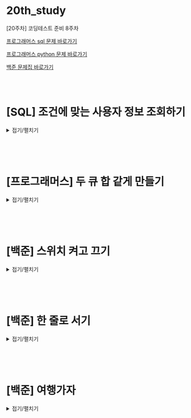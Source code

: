 # 20th_study
[20주차] 코딩테스트 준비 8주차
<br/>

[프로그래머스 sql 문제 바로가기](https://school.programmers.co.kr/learn/courses/30/lessons/164670)

[프로그래머스 python 문제 바로가기](https://school.programmers.co.kr/learn/courses/30/lessons/118667)

[백준 문제집 바로가기](https://www.acmicpc.net/workbook/view/16092)

<br/><br/>

# [SQL] 조건에 맞는 사용자 정보 조회하기

<details>
<summary>접기/펼치기</summary>
<div markdown="1">

## [동우](./조건에%20맞는%20사용자%20정보%20조회하기/동우.sql)
```sql
```
## [민웅](./조건에%20맞는%20사용자%20정보%20조회하기/민웅.sql)
```sql
```
## [서희](./조건에%20맞는%20사용자%20정보%20조회하기/서희.sql)
```sql
SELECT USER_ID, NICKNAME, CONCAT(CITY,' ',STREET_ADDRESS1,' ',STREET_ADDRESS2) AS '전체주소',
    CONCAT(SUBSTR(TLNO,1,3),'-',SUBSTR(TLNO,4,4),'-',SUBSTR(TLNO,8,4)) AS '전화번호'
FROM USED_GOODS_USER
WHERE USER_ID IN (
    SELECT WRITER_ID
    FROM USED_GOODS_BOARD
    GROUP BY WRITER_ID
    HAVING count(*) >= 3
)

ORDER BY USER_ID DESC
```
## [성구](./조건에%20맞는%20사용자%20정보%20조회하기/성구.sql)
```sql
SELECT USER_ID, NICKNAME, CONCAT(CITY," ", STREET_ADDRESS1," ", STREET_ADDRESS2) AS "전체주소", 
CONCAT(LEFT(TLNO,3), "-",SUBSTRING(TLNO,4,4), "-", RIGHT(TLNO, 4)) "전화번호"
FROM USED_GOODS_USER AS U
LEFT JOIN (SELECT WRITER_ID, COUNT(BOARD_ID) AS NUMBER
            FROM USED_GOODS_BOARD 
            GROUP BY WRITER_ID
          ) AS C
ON U.USER_ID = C.WRITER_ID
WHERE C.NUMBER >=3
ORDER BY USER_ID DESC;
```
## [혜진](./조건에%20맞는%20사용자%20정보%20조회하기/혜진.sql)
```sql
```

</div>
</details>

<br/><br/><br/>

# [프로그래머스] 두 큐 합 같게 만들기

<details>
<summary>접기/펼치기</summary>
<div markdown="1">

## [동우](./두%20큐%20합%20같게%20만들기/동우.py)
```py
```
## [민웅](./두%20큐%20합%20같게%20만들기/민웅.py)
```py
# 테케 2개 틀린상태
from collections import deque


def solution(queue1, queue2):
    answer = -2
    check = 0
    q1 = deque(queue1)
    q2 = deque(queue2)

    s1 = sum(q1)
    s2 = sum(q2)
    max_sum = s1 + s2
    target_num = max_sum//2

    if max_sum%2 != 0:
        return -1

    if max(q1) > target_num or max(q2) > target_num:
        return -1

    at_least = False

    while True:
        if s1 == target_num and at_least:
            break

        if check >= 2*(len(q2)+len(q1)):
            return -1

        if s1 > target_num:
            temp = q1.popleft()
            q2.append(temp)
            check += 1
            s1 -= temp
            s2 += temp

        else:
            temp = q2.popleft()
            q1.append(temp)
            check += 1
            s1 += temp
            s2 -= temp
        at_least = True

    answer = check

    return answer
```
## [서희](./두%20큐%20합%20같게%20만들기/서희.py)
```py
from collections import deque


def solution(queue1, queue2):
    answer = 0
    q1 = deque(queue1)
    q2 = deque(queue2)
    max_cnt = (len(queue1)) * 3
    s1 = sum(queue1)
    s2 = sum(queue2)
    S = s1 + s2

    if S % 2 != 0:
        return -1

    while True:
        if s1 > s2:
            target = q1.popleft()
            q2.append(target)
            s1 -= target
            s2 += target
            answer += 1
        elif s1 < s2:
            target = q2.popleft()
            q1.append(target)
            s1 += target
            s2 -= target
            answer += 1
        else:
            break
        if answer == max_cnt:
            answer = -1
            break
    return answer
```
## [성구](./두%20큐%20합%20같게%20만들기/성구.py)
```py
```
## [혜진](./두%20큐%20합%20같게%20만들기/혜진.py)
```py
```

</div>
</details>

<br/><br/><br/>

# [백준] 스위치 켜고 끄기

<details>
<summary>접기/펼치기</summary>
<div markdown="1">

## [동우](./스위치%20켜고%20끄기/동우.py)
```py
import sys
input = sys.stdin.readline

N = int(input())
switch = [0] + list(map(int, input().strip().split()))
students = int(input())

for _ in range(students):
    s, num = map(int, input().strip().split())

    if s == 1:
        for i in range(1, N + 1):
            if not i % num:
                if switch[i]:
                    switch[i] = 0
                else:
                    switch[i] = 1
    else:
        if switch[num]:
            switch[num] = 0
        elif switch[num] == 0:
            switch[num] = 1

        j = 1
        while True:

            if num - j < 1:
                break
            elif num + j > N:
                break

            elif switch[num - j] == switch[num + j]:
                if switch[num - j]:
                    switch[num - j], switch[num + j] = 0, 0
                    j += 1
                else:
                    switch[num - j], switch[num + j] = 1, 1
                    j += 1
            else:
                break

for i in range(1, N + 1):
    print(switch[i], end=' ')
    if i % 20 == 0:
        print()
```
## [민웅](./스위치%20켜고%20끄기/민웅.py)
```py
# 1244_스위치켜고끄기_OnOff
import sys
input = sys.stdin.readline

N = int(input())

switchs = list(map(int, input().split()))

n = int(input())

for _ in range(n):
    gender, number = map(int, input().split())

    if gender == 1:
        n = number
        while number-1 < N:
            if switchs[number-1]:
                switchs[number-1] = 0
            else:
                switchs[number-1] = 1
            number += n
    else:
        i, j = number-2, number
        if switchs[number-1]:
            switchs[number-1] = 0
        else:
            switchs[number-1] = 1

        while i >= 0 and j < N:
            if switchs[i] == switchs[j]:
                if switchs[i]:
                    switchs[i] = 0
                    switchs[j] = 0
                else:
                    switchs[i] = 1
                    switchs[j] = 1
            else:
                break
            i -= 1
            j += 1

for i in range(1, N+1):
    if i % 20:
        print(switchs[i-1], end=' ')
    else:
        print(switchs[i-1])

```
## [서희](./스위치%20켜고%20끄기/서희.py)
```py
N = int(input())
switch = list(map(int, input().split()))
S = int(input())
students = []
for _ in range(S):
    students.append(list(map(int, input().split())))



for student in students:
    if student[0] == 1:
        rule1 = N//int(student[1]) + 1
        for i in range(1, rule1):
            if switch[int(student[1])*i -1] == 1:
                switch[int(student[1])*i -1] = 0
            else:
                switch[int(student[1])*i-1] = 1
    else:
        for i in range(N):
            if int(student[1])-i >= 1 and int(student[1])+i <= N:
                if switch[int(student[1])-i-1] == switch[int(student[1])+i-1]:
                    if switch[int(student[1])-i-1] == 1:
                        switch[int(student[1])-i-1] = 0
                        switch[int(student[1])+i-1] = 0
                    else:
                        switch[int(student[1])-i-1] = 1
                        switch[int(student[1])+i-1] = 1
                else:
                    break

D = N//20 + 1
for d in range(D):
    s = switch[0+20*d:20+20*d]
    print(*s)

```
## [성구](./스위치%20켜고%20끄기/성구.py)
```py
# 1244 스위치 켜고 끄기
'''
1 <= switch, 학생수 <= 100 정수
1: on, 0: off
남: 1, 여: 2
'''
import sys
input = sys.stdin.readline

# input
switch_N = int(input())
switch = list(map(int, input().split()))
student_N = int(input())

for student in [list(map(int, input().split())) for _ in range(student_N)]:
    # 남자
    if student[0] == 1:
        for number in range(student[1]-1, switch_N, student[1]):
            switch[number] = 0 if switch[number] else 1

    # 여자
    if student[0] == 2:
        left = right = student[1]-1
        switch[left] = 0 if switch[left] else 1
        while left>=0 and right < switch_N:
            if switch[right] != switch[left]:
                break
            switch[left] = 0 if switch[left] else 1
            switch[right] = 0 if switch[right] else 1
            left -= 1
            right += 1


# Output form

ans = "" 
for i in range(switch_N):
    ans += str(switch[i]) + " "
    if not((i+1) % 20):
        ans += "\n"
print(ans)

```
## [혜진](./스위치%20켜고%20끄기/혜진.py)
```py
```

</div>
</details>

<br/><br/><br/>


# [백준] 한 줄로 서기

<details>
<summary>접기/펼치기</summary>
<div markdown="1">

## [동우](./한%20줄로%20서기/동우.py)
```py
import sys
input = sys.stdin.readline

N = int(input())
arr = list(map(int, input().strip().split()))

tmp = [0] * N

for i in range(N):
    cnt = 0
    for j in range(N):
        if cnt == arr[i]:
            if tmp[j] == 0:
                tmp[j] = i + 1
                break
        elif tmp[j] == 0:
            cnt += 1

print(*tmp)

```
## [민웅](./한%20줄로%20서기/민웅.py)
```py
# 1138_한 줄로 서기
import sys
input = sys.stdin.readline

N = int(input())

n_li = list(map(int, input().split()))
line = [-1]*N
for i in range(1, N+1):
    n = n_li[i-1]
    for j in range(N):
        if not n and line[j] == -1:
            line[j] = i
            break
        elif line[j] == -1:
            n -= 1

print(*line)
```
## [서희](./한%20줄로%20서기/서희.py)
```py
N = int(input())
people = list(map(int, input().split()))

line = [0] * N
for i in range(N):
    empty_cnt = 0
    j = 0
    while True:
        if empty_cnt == people[i] and line[j] == 0:
            line[j] = i + 1
            break
        if line[j] == 0:
            empty_cnt += 1
        j += 1

print(*line)

```
## [성구](./한%20줄로%20서기/성구.py)
```py
# 1138 한 줄로 서기
'''
1<= N <=10 자연수
(리스트 내부 수) <= N
'''

import sys
input = sys.stdin.readline

# Input
N = int(input())
arr = list(map(int,input().split()))

# Define
# 정답 만들기 용 리스트
line = [0] * N

# Setting Line Function
def Insert_Number(start:int, end:int, num:int):
    for i in range(start,end):
        if not line[i]:
            line[i] = num
            return 

# Main
def Main():               
    for i in range(N):
        cnt = 0
        for j in range(N):
            if cnt == arr[i]:   # 나보다 키가 큰 사람이 입력 받은 만큼 있으면
                Insert_Number(j, N, i+1) # 빈 곳에 서기
                break                       #  다음 사람의 순서로 가기위해 break
            elif not line[j] or line[j] >= (i+1):   # 아직 나보다 큰 사람들이 입력받은 만큼 없는 경우,
                cnt += 1                    # 키가 큰 사람이 있거나, 큰 사람이 설 가능성이 있는 경우 카운트
    print(*line)


Main()      
```
## [혜진](./두%20큐%20합%20같게%20만들기/혜진.py)
```py
```

</div>
</details>

<br/><br/><br/>


# [백준] 여행가자

<details>
<summary>접기/펼치기</summary>
<div markdown="1">

## [동우](./여행가자/동우.py)
```py
```
## [민웅](./여행가자/민웅.py)
```py
# 1976_여행가자_Lets trip
import sys
input = sys.stdin.readline

N = int(input())
M = int(input())

adjL = [[] for _ in range(N+1)]

visited = [0]*(N+1)
check = 0

for i in range(1, N+1):
    roads = list(map(int, input().split()))

    for j in range(1, N+1):
        if roads[j-1]:
            adjL[i].append(j)

plan = list(map(int, input().split()))

stack = [plan[0]]

while stack:
    city = stack.pop()
    visited[city] = 1

    for node in adjL[city]:
        if not visited[node]:
            stack.append(node)

ans = 'YES'
for v in plan:
    if not visited[v]:
        ans = 'NO'
        break


print(ans)

```
## [서희](./여행가자/서희.py)
```py
```
## [성구](./여행가자/성구.py)
```py
# 1976 여행가자
import sys
from collections import deque
input = sys.stdin.readline

# Input
N = int(input())
M = int(input())
linked = [ [] for _ in range(N+1)]
# setting
for country in range(1, N+1):
    route = list(map(int, input().split()))
    for b in range(N):
        if route[b]:
            linked[country].append(b+1)
plan = list(map(int, input().split()))

# BFS
que = deque([plan[0]])
visited = [0] * (N+1)
visited[plan[0]] = 1
while que:
    spot = que.popleft()
    for i in range(1, N+1):
        for element in linked[spot]:
            if not visited[element]:
                que.append(element)
                visited[element] = 1
for i in plan:
    if not visited[i]:
        print("NO")
        break
else:
    print("YES")



'''
import sys
input = sys.stdin.readline

N = int(input())
M = int(input())

linked = [ [] for _ in range(N+1)]

for country in range(1,N+1):
    route = list(map(int, input().split()))
    for b in range(N):
        if route[b]:
            linked[country].append(b+1)

travel = list(map(int,input().split()))

check = set([travel[0]])
for i in range(1,N+1):
    for j in range(M):
        if travel[j] in linked[i]:
            check.add(travel[j])

for element in set(travel):
    if element not in check:
        print("NO")
        break
else:
    print("YES")

'''
```
## [혜진](./여행가자/혜진.py)
```py
```

</div>
</details>
